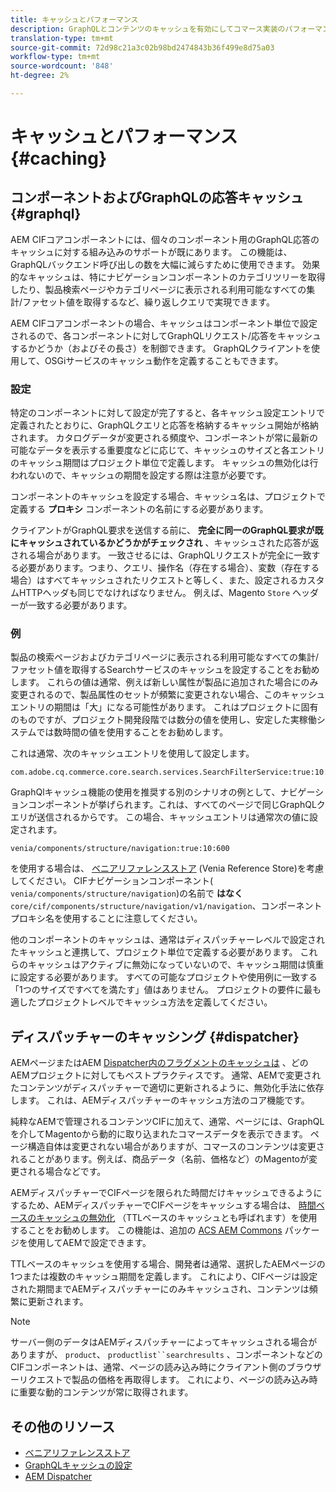 ```yaml
---
title: キャッシュとパフォーマンス
description: GraphQLとコンテンツのキャッシュを有効にしてコマース実装のパフォーマンスを最適化するために利用できる様々な設定について説明します。
translation-type: tm+mt
source-git-commit: 72d98c21a3c02b98bd2474843b36f499e8d75a03
workflow-type: tm+mt
source-wordcount: '848'
ht-degree: 2%

---
```



# キャッシュとパフォーマンス {#caching}

## コンポーネントおよびGraphQLの応答キャッシュ {#graphql}

AEM CIFコアコンポーネントには、個々のコンポーネント用のGraphQL応答のキャッシュに対する組み込みのサポートが既にあります。 この機能は、GraphQLバックエンド呼び出しの数を大幅に減らすために使用できます。 効果的なキャッシュは、特にナビゲーションコンポーネントのカテゴリツリーを取得したり、製品検索ページやカテゴリページに表示される利用可能なすべての集計/ファセット値を取得するなど、繰り返しクエリで実現できます。

AEM CIFコアコンポーネントの場合、キャッシュはコンポーネント単位で設定されるので、各コンポーネントに対してGraphQLリクエスト/応答をキャッシュするかどうか（およびその長さ）を制御できます。 GraphQLクライアントを使用して、OSGiサービスのキャッシュ動作を定義することもできます。

### 設定

特定のコンポーネントに対して設定が完了すると、各キャッシュ設定エントリで定義されたとおりに、GraphQLクエリと応答を格納するキャッシュ開始が格納されます。 カタログデータが変更される頻度や、コンポーネントが常に最新の可能なデータを表示する重要度などに応じて、キャッシュのサイズと各エントリのキャッシュ期間はプロジェクト単位で定義します。 キャッシュの無効化は行われないので、キャッシュの期間を設定する際は注意が必要です。

コンポーネントのキャッシュを設定する場合、キャッシュ名は、プロジェクトで定義する **プロキシ** コンポーネントの名前にする必要があります。

クライアントがGraphQL要求を送信する前に、 **完全に同一のGraphQL要求が既にキャッシュされているかどうかがチェックされ** 、キャッシュされた応答が返される場合があります。 一致させるには、GraphQLリクエストが完全に一致する必要があります。つまり、クエリ、操作名（存在する場合）、変数（存在する場合）はすべてキャッシュされたリクエストと等しく、また、設定されるカスタムHTTPヘッダも同じでなければなりません。 例えば、Magento `Store` ヘッダーが一致する必要があります。

### 例

製品の検索ページおよびカテゴリページに表示される利用可能なすべての集計/ファセット値を取得するSearchサービスのキャッシュを設定することをお勧めします。 これらの値は通常、例えば新しい属性が製品に追加された場合にのみ変更されるので、製品属性のセットが頻繁に変更されない場合、このキャッシュエントリの期間は「大」になる可能性があります。 これはプロジェクトに固有のものですが、プロジェクト開発段階では数分の値を使用し、安定した実稼働システムでは数時間の値を使用することをお勧めします。

これは通常、次のキャッシュエントリを使用して設定します。

```
com.adobe.cq.commerce.core.search.services.SearchFilterService:true:10:3600
```

GraphQlキャッシュ機能の使用を推奨する別のシナリオの例として、ナビゲーションコンポーネントが挙げられます。これは、すべてのページで同じGraphQLクエリが送信されるからです。 この場合、キャッシュエントリは通常次の値に設定されます。

```
venia/components/structure/navigation:true:10:600
```

を使用する場合は、 [ベニアリファレンスストア](https://github.com/adobe/aem-cif-guides-venia) (Venia Reference Store)を考慮してください。 CIFナビゲーションコンポーネント( `venia/components/structure/navigation`)の名前で **はなく**`core/cif/components/structure/navigation/v1/navigation`、コンポーネントプロキシ名を使用することに注意してください。

他のコンポーネントのキャッシュは、通常はディスパッチャーレベルで設定されたキャッシュと連携して、プロジェクト単位で定義する必要があります。 これらのキャッシュはアクティブに無効になっていないので、キャッシュ期間は慎重に設定する必要があります。 すべての可能なプロジェクトや使用例に一致する「1つのサイズですべてを満たす」値はありません。 プロジェクトの要件に最も適したプロジェクトレベルでキャッシュ方法を定義してください。

## ディスパッチャーのキャッシング {#dispatcher}

AEMページまたはAEM [Dispatcher内のフラグメントのキャッシュは](https://docs.adobe.com/content/help/ja-JP/experience-manager-dispatcher/using/dispatcher.html) 、どのAEMプロジェクトに対してもベストプラクティスです。 通常、AEMで変更されたコンテンツがディスパッチャーで適切に更新されるように、無効化手法に依存します。 これは、AEMディスパッチャーのキャッシュ方法のコア機能です。

純粋なAEMで管理されるコンテンツCIFに加えて、通常、ページには、GraphQLを介してMagentoから動的に取り込まれたコマースデータを表示できます。 ページ構造自体は変更されない場合がありますが、コマースのコンテンツは変更されることがあります。例えば、商品データ（名前、価格など）のMagentoが変更される場合などです。

AEMディスパッチャーでCIFページを限られた時間だけキャッシュできるようにするため、AEMディスパッチャーでCIFページをキャッシュする場合は、 [時間ベースのキャッシュの無効化](https://docs.adobe.com/content/help/en/experience-manager-dispatcher/using/configuring/dispatcher-configuration.html#configuring-time-based-cache-invalidation-enablettl) （TTLベースのキャッシュとも呼ばれます）を使用することをお勧めします。 この機能は、追加の [ACS AEM Commons](https://adobe-consulting-services.github.io/acs-aem-commons/) パッケージを使用してAEMで設定できます。

TTLベースのキャッシュを使用する場合、開発者は通常、選択したAEMページの1つまたは複数のキャッシュ期間を定義します。 これにより、CIFページは設定された期間までAEMディスパッチャーにのみキャッシュされ、コンテンツは頻繁に更新されます。

>[!NOTE]
>
>サーバー側のデータはAEMディスパッチャーによってキャッシュされる場合がありますが、 `product`、 `productlist``searchresults` 、コンポーネントなどのCIFコンポーネントは、通常、ページの読み込み時にクライアント側のブラウザーリクエストで製品の価格を再取得します。 これにより、ページの読み込み時に重要な動的コンテンツが常に取得されます。

## その他のリソース

- [ベニアリファレンスストア](https://github.com/adobe/aem-cif-guides-venia)
- [GraphQLキャッシュの設定](https://github.com/adobe/commerce-cif-graphql-client#caching)
- [AEM Dispatcher](https://docs.adobe.com/content/help/ja-JP/experience-manager-dispatcher/using/dispatcher.html)